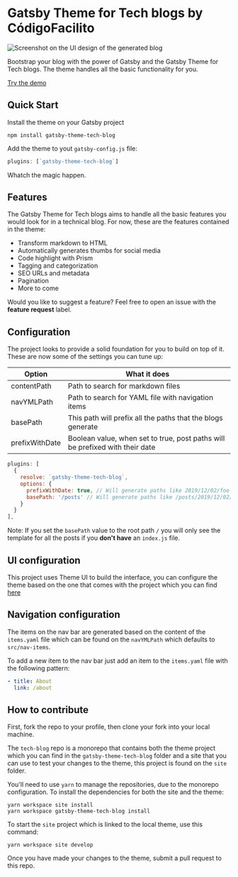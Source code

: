
# Gatsby Theme for Tech blogs by CódigoFacilito

![Screenshot on the UI design of the generated blog](https://i.imgur.com/zEqFaQp.png)

Bootstrap your blog with the power of Gatsby and the Gatsby Theme for Tech blogs. The theme handles all the basic functionality for you.

[Try the demo](https://blog.codigofacilito.com)

## Quick Start

Install the theme on your Gatsby project

```shell
npm install gatsby-theme-tech-blog
```

Add the theme to yout `gatsby-config.js` file:

```javascript
plugins: [`gatsby-theme-tech-blog`]
```

Whatch the magic happen.

## Features
The Gatsby Theme for Tech blogs aims to handle all the basic features you would look for in a technical blog. For now, these are the features contained in the theme:

* Transform markdown to HTML
* Automatically generates thumbs for social media
* Code highlight with Prism
* Tagging and categorization
* SEO URLs and metadata
* Pagination
* More to come

Would you like to suggest a feature? Feel free to open an issue with the **feature request** label.

## Configuration
The project looks to provide a solid foundation for you to build on top of it. These are now some of the settings you can tune up:

| Option         | What it does                                                                 |
|----------------|------------------------------------------------------------------------------|
| contentPath    | Path to search for markdown files                                            |
| navYMLPath     | Path to search for YAML file with navigation items                           |
| basePath       | This path will prefix all the paths that the blogs generate                  |
| prefixWithDate | Boolean value, when set to true, post paths will be prefixed with their date |

```javascript
plugins: [
  {
    resolve: `gatsby-theme-tech-blog`,
    options: {
      prefixWithDate: true, // Will generate paths like 2019/12/02/foo
      basePath: '/posts' // Will generate paths like /posts/2019/12/02/foo
    }
  }
],
```

Note: If you set the `basePath` value to the root path `/` you will only see the template for all the posts if you **don't have** an `index.js` file.

## UI configuration
This project uses Theme UI to build the interface, you can configure the theme based on the one that comes with the project which you can find [here](https://github.com/codigofacilito/tech-blog/blob/master/gatsby-theme-tech-blog/src/theme.js)

## Navigation configuration
The items on the nav bar are generated based on the content of the `items.yaml` file which can be found on the `navYMLPath` which defaults to `src/nav-items`.

To add a new item to the nav bar just add an item to the `items.yaml` file with the following pattern:

```yaml
- title: About
  link: /about
```

## How to contribute
First, fork the repo to your profile, then clone your fork into your local machine.

The `tech-blog` repo is a monorepo that contains both the theme project which you can find in the `gatsby-theme-tech-blog` folder and a site that you can use to test your changes to the theme, this project is found on the `site` folder.

You'll need to use `yarn` to manage the repositories, due to the monorepo configuration. To install the dependencies for both the site and the theme:

```shell
yarn workspace site install
yarn workspace gatsby-theme-tech-blog install
```

To start the `site` project which is linked to the local theme, use this command:

```shell
yarn workspace site develop
```

Once you have made your changes to the theme, submit a pull request to this repo.